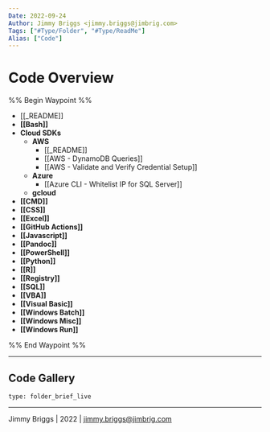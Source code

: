 ```yaml
---
Date: 2022-09-24
Author: Jimmy Briggs <jimmy.briggs@jimbrig.com>
Tags: ["#Type/Folder", "#Type/ReadMe"]
Alias: ["Code"]
---
```


# Code Overview

%% Begin Waypoint %%
- [[_README]]
- **[[Bash]]**
- **Cloud SDKs**
	- **AWS**
		- [[_README]]
		- [[AWS - DynamoDB Queries]]
		- [[AWS - Validate and Verify Credential Setup]]
	- **Azure**
		- [[Azure CLI - Whitelist IP for SQL Server]]
	- **gcloud**
- **[[CMD]]**
- **[[CSS]]**
- **[[Excel]]**
- **[[GitHub Actions]]**
- **[[Javascript]]**
- **[[Pandoc]]**
- **[[PowerShell]]**
- **[[Python]]**
- **[[R]]**
- **[[Registry]]**
- **[[SQL]]**
- **[[VBA]]**
- **[[Visual Basic]]**
- **[[Windows Batch]]**
- **[[Windows Misc]]**
- **[[Windows Run]]**

%% End Waypoint %%

***

## Code Gallery

 
```ccard
type: folder_brief_live
```
 

***

Jimmy Briggs | 2022 | <jimmy.briggs@jimbrig.com>



